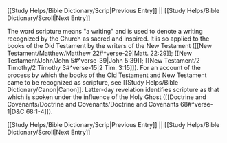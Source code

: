 [[Study Helps/Bible Dictionary/Scrip|Previous Entry]]  ||  [[Study Helps/Bible Dictionary/Scroll|Next Entry]]

 The word scripture means "a writing" and is used to denote a writing recognized by the Church as sacred and inspired. It is so applied to the books of the Old Testament by the writers of the New Testament ([[New Testament/Matthew/Matthew 22#^verse-29|Matt. 22:29]]; [[New Testament/John/John 5#^verse-39|John 5:39]]; [[New Testament/2 Timothy/2 Timothy 3#^verse-15|2 Tim. 3:15]]). For an account of the process by which the books of the Old Testament and New Testament came to be recognized as scripture, see [[Study Helps/Bible Dictionary/Canon|Canon]]. Latter-day revelation identifies scripture as that which is spoken under the influence of the Holy Ghost ([[Doctrine and Covenants/Doctrine and Covenants/Doctrine and Covenants 68#^verse-1|D&C 68:1-4]]).

[[Study Helps/Bible Dictionary/Scrip|Previous Entry]]  ||  [[Study Helps/Bible Dictionary/Scroll|Next Entry]]
